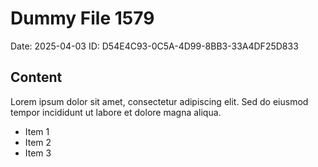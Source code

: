 # Dummy File 1579

Date: 2025-04-03
ID: D54E4C93-0C5A-4D99-8BB3-33A4DF25D833

## Content

Lorem ipsum dolor sit amet, consectetur adipiscing elit.
Sed do eiusmod tempor incididunt ut labore et dolore magna aliqua.

* Item 1
* Item 2
* Item 3


